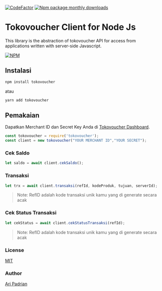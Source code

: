 [![CodeFactor](https://www.codefactor.io/repository/github/aripadrian/tokovoucher/badge)](https://www.codefactor.io/repository/github/aripadrian/tokovoucher)
[![Npm package monthly downloads](https://badgen.net/npm/dm/apigames)](https://npmjs.ccom/package/apigames)

# Tokovoucher Client for Node Js

This library is the abstraction of tokovoucher API for access from applications written with server-side Javascript.

[![NPM](https://nodei.co/npm/tokovoucher.png)](https://nodei.co/npm/tokovoucher/)


## Instalasi

```bash
npm install tokovoucher
```

atau

```bash
yarn add tokovoucher
```

## Pemakaian
Dapatkan Merchant ID dan Secret Key Anda di [Tokovoucher Dashboard](https://member.tokovoucher.id/pengaturan/secret-key).

```js
const tokovoucher = require('tokovoucher');
const client = new tokovoucher("YOUR MERCHANT ID","YOUR SECRET");
```

### Cek Saldo
```js
let saldo = await client.cekSaldo();
```

### Transaksi

```js
let trx = await client.transaksi(refId, kodeProduk, tujuan, serverId);
```

> Note:
> RefID adalah kode transaksi unik kamu yang di generate secara acak

### Cek Status Transaksi
```js
let cekStatus = await client.cekStatusTransaksi(refId);
```

> Note:
> RefID adalah kode transaksi unik kamu yang di generate secara acak


### License

[MIT](https://github.com/aripadrian/tokovoucher/blob/master/LICENSE)

### Author

[Ari Padrian](mailto:aripadrian@gmail.com)



